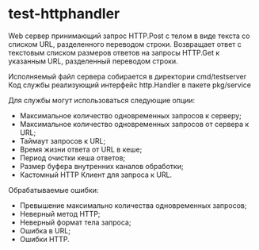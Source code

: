 # test-httphandler

Web сервер принимающий запрос HTTP.Post с телом в виде текста со списком URL, разделенного переводом строки.
Возвращает ответ c текстовым списком размеров ответов на запросы HTTP.Get к указанным URL, разделенный переводом строки.

Исполняемый файл сервера собирается в директории cmd/testserver
Код службы реализующий интерфейс http.Handler в пакете pkg/service

Для службы могут использоваться следующие опции:
- Максимальное количество одновременных запросов к серверу;
- Максимальное количество одновременных запросов от сервера к URL;
- Таймаут запросов к URL;
- Время жизни ответа от URL в кеше;
- Период очистки кеша ответов;
- Размер буфера внутренних каналов обработки;
- Кастомный HTTP Клиент для запроса к URL.

Обрабатываемые ошибки:
- Превышение максимально количества одновременных запросов;
- Неверный метод HTTP;
- Неверный формат тела запроса;
- Ошибка в URL;
- Ошибки HTTP.